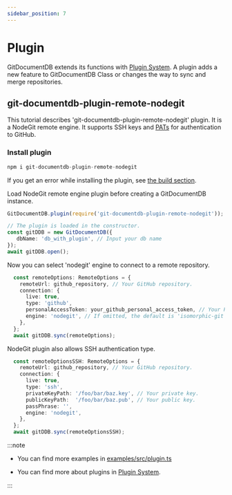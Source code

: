 ```yaml
---
sidebar_position: 7
---
```


# Plugin

GitDocumentDB extends its functions with [Plugin System](../guide/plugins/pluginsystem). A plugin adds a new feature to GitDocumentDB Class or changes the way to sync and merge repositories.

## git-documentdb-plugin-remote-nodegit

This tutorial describes 'git-documentdb-plugin-remote-nodegit' plugin.
It is a NodeGit remote engine. It supports SSH keys and [PATs](https://docs.github.com/en/github/authenticating-to-github/keeping-your-account-and-data-secure/creating-a-personal-access-token) for authentication to GitHub.

### Install plugin

```typescript
npm i git-documentdb-plugin-remote-nodegit
```
If you get an error while installing the plugin, see [the build section](../guide/build).

Load NodeGit remote engine plugin before creating a GitDocumentDB instance.

```typescript
GitDocumentDB.plugin(require('git-documentdb-plugin-remote-nodegit'));

// The plugin is loaded in the constructor.
const gitDDB = new GitDocumentDB({
   dbName: 'db_with_plugin', // Input your db name
});
await gitDDB.open();
```
Now you can select 'nodegit' engine to connect to a remote repository.

```typescript
  const remoteOptions: RemoteOptions = {
    remoteUrl: github_repository, // Your GitHub repository.
    connection: { 
      live: true,
      type: 'github',
      personalAccessToken: your_github_personal_access_token, // Your PATs.
      engine: 'nodegit', // If omitted, the default is 'isomorphic-git'.
    },
  };
  await gitDDB.sync(remoteOptions);
```
NodeGit plugin also allows SSH authentication type.
```typescript
  const remoteOptionsSSH: RemoteOptions = {
    remoteUrl: github_repository, // Your GitHub repository.
    connection: { 
      live: true,
      type: 'ssh',
      privateKeyPath: '/foo/bar/baz.key', // Your private key.
      publicKeyPath:  '/foo/bar/baz.pub', // Your public key.
      passPhrase: '',
      engine: 'nodegit',      
    },
  };
  await gitDDB.sync(remoteOptionsSSH);
```

:::note

- You can find more examples in [examples/src/plugin.ts](https://github.com/sosuisen/git-documentdb/blob/main/examples/src/plugin.ts)

- You can find more about plugins in [Plugin System](../guide/plugins/pluginsystem).

:::